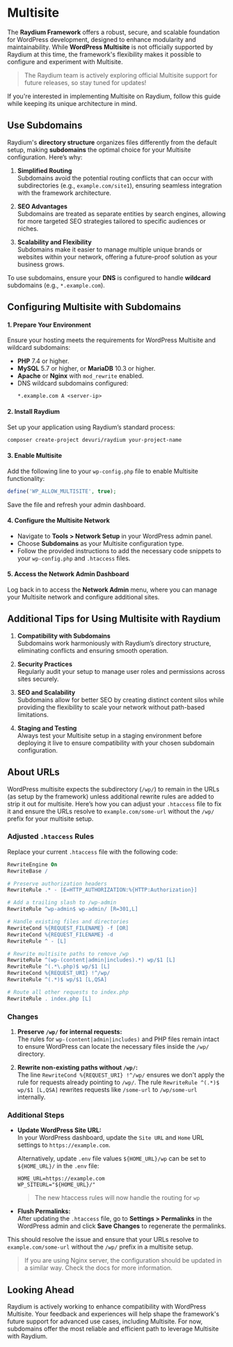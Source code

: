 # Multisite

The **Raydium Framework** offers a robust, secure, and scalable foundation for WordPress development, designed to enhance modularity and maintainability. While **WordPress Multisite** is not officially supported by Raydium at this time, the framework's flexibility makes it possible to configure and experiment with Multisite.

> The Raydium team is actively exploring official Multisite support for future releases, so stay tuned for updates!  

If you're interested in implementing Multisite on Raydium, follow this guide while keeping its unique architecture in mind.  

## Use Subdomains

Raydium's **directory structure** organizes files differently from the default setup, making **subdomains** the optimal choice for your Multisite configuration. Here’s why:  

1. **Simplified Routing**  
   Subdomains avoid the potential routing conflicts that can occur with subdirectories (e.g., `example.com/site1`), ensuring seamless integration with the framework architecture.  

2. **SEO Advantages**  
   Subdomains are treated as separate entities by search engines, allowing for more targeted SEO strategies tailored to specific audiences or niches.  

3. **Scalability and Flexibility**  
   Subdomains make it easier to manage multiple unique brands or websites within your network, offering a future-proof solution as your business grows.  

To use subdomains, ensure your **DNS** is configured to handle **wildcard** subdomains (e.g., `*.example.com`).  


## Configuring Multisite with Subdomains  

#### 1. **Prepare Your Environment**  
   Ensure your hosting meets the requirements for WordPress Multisite and wildcard subdomains:  
   - **PHP** 7.4 or higher.  
   - **MySQL** 5.7 or higher, or **MariaDB** 10.3 or higher.  
   - **Apache** or **Nginx** with `mod_rewrite` enabled.  
   - DNS wildcard subdomains configured:  
     ```
     *.example.com A <server-ip>
     ```

#### 2. **Install Raydium**  
   Set up your application using Raydium’s standard process:  
   ```bash
   composer create-project devuri/raydium your-project-name
   ```

#### 3. **Enable Multisite**  
   Add the following line to your `wp-config.php` file to enable Multisite functionality:  
   ```php
   define('WP_ALLOW_MULTISITE', true);
   ```  
   Save the file and refresh your admin dashboard.  

#### 4. **Configure the Multisite Network**  
   - Navigate to **Tools > Network Setup** in your WordPress admin panel.  
   - Choose **Subdomains** as your Multisite configuration type.  
   - Follow the provided instructions to add the necessary code snippets to your `wp-config.php` and `.htaccess` files.  

#### 5. **Access the Network Admin Dashboard**  
   Log back in to access the **Network Admin** menu, where you can manage your Multisite network and configure additional sites.  


## Additional Tips for Using Multisite with Raydium  

1. **Compatibility with Subdomains**  
   Subdomains work harmoniously with Raydium’s directory structure, eliminating conflicts and ensuring smooth operation.  

2. **Security Practices**  
   Regularly audit your setup to manage user roles and permissions across sites securely.  

3. **SEO and Scalability**  
   Subdomains allow for better SEO by creating distinct content silos while providing the flexibility to scale your network without path-based limitations.  

4. **Staging and Testing**  
   Always test your Multisite setup in a staging environment before deploying it live to ensure compatibility with your chosen subdomain configuration.  


## About URLs

WordPress multisite expects the subdirectory (`/wp/`) to remain in the URLs (as setup by the framework) unless additional rewrite rules are added to strip it out for multisite. Here’s how you can adjust your `.htaccess` file to fix it and ensure the URLs resolve to `example.com/some-url` without the `/wp/` prefix for your multisite setup.

### Adjusted `.htaccess` Rules
Replace your current `.htaccess` file with the following code:

```apache
RewriteEngine On
RewriteBase /

# Preserve authorization headers
RewriteRule .* - [E=HTTP_AUTHORIZATION:%{HTTP:Authorization}]

# Add a trailing slash to /wp-admin
RewriteRule ^wp-admin$ wp-admin/ [R=301,L]

# Handle existing files and directories
RewriteCond %{REQUEST_FILENAME} -f [OR]
RewriteCond %{REQUEST_FILENAME} -d
RewriteRule ^ - [L]

# Rewrite multisite paths to remove /wp
RewriteRule ^(wp-(content|admin|includes).*) wp/$1 [L]
RewriteRule ^(.*\.php)$ wp/$1 [L]
RewriteCond %{REQUEST_URI} !^/wp/
RewriteRule ^(.*)$ wp/$1 [L,QSA]

# Route all other requests to index.php
RewriteRule . index.php [L]
```

### Changes
1. **Preserve `/wp/` for internal requests:**  
   The rules for `wp-(content|admin|includes)` and PHP files remain intact to ensure WordPress can locate the necessary files inside the `/wp/` directory.

2. **Rewrite non-existing paths without `/wp/`:**  
   The line `RewriteCond %{REQUEST_URI} !^/wp/` ensures we don't apply the rule for requests already pointing to `/wp/`. The rule `RewriteRule ^(.*)$ wp/$1 [L,QSA]` rewrites requests like `/some-url` to `/wp/some-url` internally.


### Additional Steps
- **Update WordPress Site URL:**  
   In your WordPress dashboard, update the `Site URL` and `Home` URL settings to `https://example.com`.

   Alternatively, update `.env` file values `${HOME_URL}/wp` can be set to  `${HOME_URL}/` in the `.env` file:
   ```plaintext
   HOME_URL=https://example.com
   WP_SITEURL="${HOME_URL}/"
   ```
   > The new htaccess rules will now handle the routing for `wp`

- **Flush Permalinks:**  
   After updating the `.htaccess` file, go to **Settings > Permalinks** in the WordPress admin and click **Save Changes** to regenerate the permalinks.

This should resolve the issue and ensure that your URLs resolve to `example.com/some-url` without the `/wp/` prefix in a multisite setup.

> If you are using Nginx server, the configuration should be updated in a similar way. Check the docs for more information.


## Looking Ahead  

Raydium is actively working to enhance compatibility with WordPress Multisite. Your feedback and experiences will help shape the framework's future support for advanced use cases, including Multisite. For now, subdomains offer the most reliable and efficient path to leverage Multisite with Raydium.   
